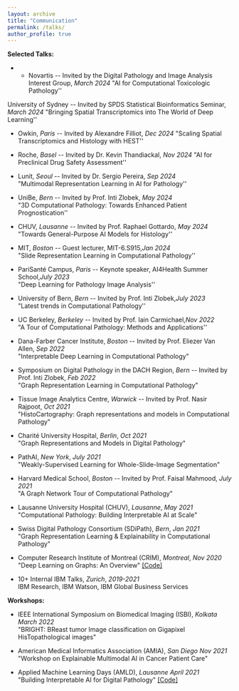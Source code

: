 ```yaml
---
layout: archive
title: "Communication"
permalink: /talks/
author_profile: true
---
```


**Selected Talks:**

- - Novartis -- Invited by the Digital Pathology and Image Analysis Interest Group, *March 2024*
"AI for Computational Toxicologic Pathology''

University of Sydney -- Invited by SPDS Statistical Bioinformatics Seminar, *March 2024*
"Bringing Spatial Transcriptomics into The World of Deep Learning''

- Owkin, *Paris* -- Invited by Alexandre Filliot, *Dec 2024*
"Scaling Spatial Transcriptomics and Histology with HEST''

- Roche, *Basel* -- Invited by Dr. Kevin Thandiackal, *Nov 2024*
"AI for Preclinical Drug Safety Assessment''

- Lunit, *Seoul* -- Invited by Dr. Sergio Pereira, *Sep 2024*\
"Multimodal Representation Learning in AI for Pathology''

- UniBe, *Bern* -- Invited by Prof. Inti Zlobek, *May 2024*\
"3D Computational Pathology: Towards Enhanced Patient Prognostication''

- CHUV, *Lausanne* -- Invited by Prof. Raphael Gottardo, *May 2024*\
"Towards General-Purpose AI Models for Histology''

- MIT, *Boston* -- Guest lecturer, MIT-6.S915,*Jan 2024*\
"Slide Representation Learning in Computational Pathology''

- PariSanté Campus, *Paris* -- Keynote speaker, AI4Health Summer School,*July 2023*\
"Deep Learning for Pathology Image Analysis''

- University of Bern, *Bern* -- Invited by Prof. Inti Zlobek,*July 2023*\
"Latest trends in Computational Pathology''

- UC Berkeley, *Berkeley* -- Invited by Prof. Iain Carmichael,*Nov 2022*\
"A Tour of Computational Pathology: Methods and Applications''

- Dana-Farber Cancer Institute, *Boston* -- Invited by Prof. Eliezer Van Allen, *Sep 2022*\
"Interpretable Deep Learning in Computational Pathology"

-   Symposium on Digital Pathology in the DACH Region, *Bern* -- Invited by
        Prof. Inti Zlobek, *Feb 2022*\
        "Graph Representation Learning in Computational Pathology"

-   Tissue Image Analytics Centre, *Warwick* -- Invited by Prof.
    Nasir Rajpoot, *Oct 2021*\
    "HistoCartography: Graph representations and models in
    Computational Pathology"

-   Charité University Hospital, *Berlin*, *Oct 2021*\
    "Graph Representations and Models in Digital Pathology"

-   PathAI, *New York*, *July 2021*\
    "Weakly-Supervised Learning for Whole-Slide-Image Segmentation"

-   Harvard Medical School, *Boston* -- Invited by Prof. Faisal
    Mahmood, *July 2021*\
    "A Graph Network Tour of Computational Pathology"

-   Lausanne University Hospital (CHUV), *Lausanne*, *May 2021*\
    "Computational Pathology: Building Interpretable AI at Scale"

-   Swiss Digital Pathology Consortium (SDiPath), *Bern*, *Jan 2021*\
    "Graph Representation Learning & Explainability in Computational
    Pathology"

-   Computer Research Institute of Montreal (CRIM), *Montreal*, *Nov
    2020*\
    "Deep Learning on Graphs: An Overview"
    [\[Code\]](https://github.com/guillaumejaume/tuto-dl-on-graphs)

-   10+ Internal IBM Talks, *Zurich*, *2019-2021*\
    IBM Research, IBM Watson, IBM Global Business Services

**Workshops:**

-   IEEE International Symposium on Biomedical Imaging (ISBI),
    *Kolkata* *March 2022*\
    "BRIGHT: BReast tumor Image classification on Gigapixel
    HisTopathological images"

-   American Medical Informatics Association (AMIA), *San Diego*
    *Nov 2021*\
    "Workshop on Explainable Multimodal AI in Cancer Patient Care"

-   Applied Machine Learning Days (AMLD), *Lausanne* *April 2021*\
    "Building Interpretable AI for Digital Pathology"
    [\[Code\]](https://github.com/maragraziani/interpretAI_DigiPath)
